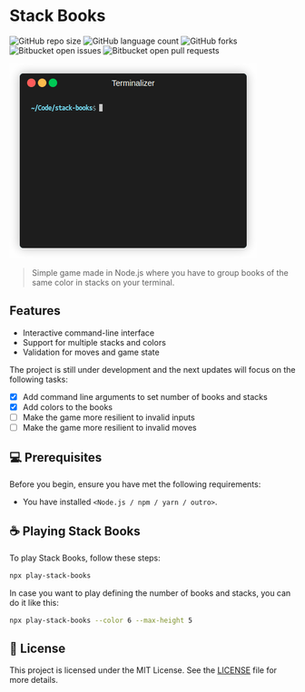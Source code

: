# Stack Books

![GitHub repo size](https://img.shields.io/github/repo-size/rtmonteiro/stack-books?style=for-the-badge)
![GitHub language count](https://img.shields.io/github/languages/count/rtmonteiro/stack-books?style=for-the-badge)
![GitHub forks](https://img.shields.io/github/forks/rtmonteiro/stack-books?style=for-the-badge)
![Bitbucket open issues](https://img.shields.io/bitbucket/issues/rtmonteiro/stack-books?style=for-the-badge)
![Bitbucket open pull requests](https://img.shields.io/bitbucket/pr-raw/rtmonteiro/stack-books?style=for-the-badge)

<img src="render1757777172178.gif" alt="Gameplay of Stack Books" />

> Simple game made in Node.js where you have to group books of the same color in stacks on your terminal.

## Features

- Interactive command-line interface
- Support for multiple stacks and colors
- Validation for moves and game state

The project is still under development and the next updates will focus on the following tasks:

- [X] Add command line arguments to set number of books and stacks
- [X] Add colors to the books
- [ ] Make the game more resilient to invalid inputs
- [ ] Make the game more resilient to invalid moves

## 💻 Prerequisites

Before you begin, ensure you have met the following requirements:

- You have installed `<Node.js / npm / yarn / outro>`.

## ☕ Playing Stack Books

To play Stack Books, follow these steps:

```bash
npx play-stack-books
```

In case you want to play defining the number of books and stacks, you can do it like this:

```bash
npx play-stack-books --color 6 --max-height 5
```

## 📝 License

This project is licensed under the MIT License. See the [LICENSE](LICENSE.md) file for more details.
